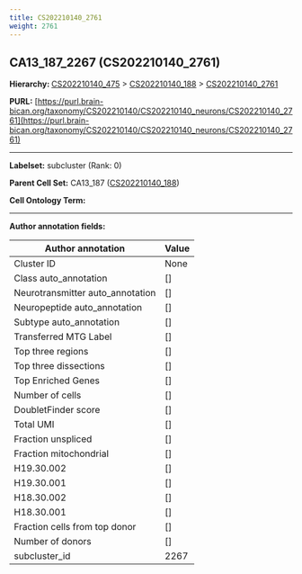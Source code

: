 ```yaml
---
title: CS202210140_2761
weight: 2761
---
```

## CA13_187_2267 (CS202210140_2761)
<b>Hierarchy: </b>
[CS202210140_475](../CS202210140_475) >
[CS202210140_188](../CS202210140_188) >
[CS202210140_2761](../CS202210140_2761)

**PURL:** [https://purl.brain-bican.org/taxonomy/CS202210140/CS202210140_neurons/CS202210140_2761](https://purl.brain-bican.org/taxonomy/CS202210140/CS202210140_neurons/CS202210140_2761)

---


**Labelset:** subcluster (Rank: 0)

**Parent Cell Set:** CA13_187 ([CS202210140_188](../CS202210140_188))



**Cell Ontology Term:** 

[MARKER GENES.]: #


---

[TRANSFERRED ANNOTATIONS.]: #


[AUTHOR ANNOTATION FIELDS.]: #


**Author annotation fields:**

| Author annotation | Value |
|-------------------|-------|
|Cluster ID|None|
|Class auto_annotation|[]|
|Neurotransmitter auto_annotation|[]|
|Neuropeptide auto_annotation|[]|
|Subtype auto_annotation|[]|
|Transferred MTG Label|[]|
|Top three regions|[]|
|Top three dissections|[]|
|Top Enriched Genes|[]|
|Number of cells|[]|
|DoubletFinder score|[]|
|Total UMI|[]|
|Fraction unspliced|[]|
|Fraction mitochondrial|[]|
|H19.30.002|[]|
|H19.30.001|[]|
|H18.30.002|[]|
|H18.30.001|[]|
|Fraction cells from top donor|[]|
|Number of donors|[]|
|subcluster_id|2267|

